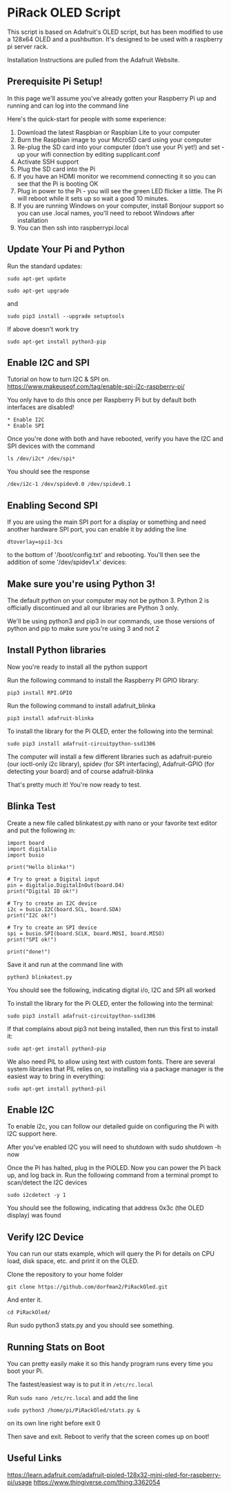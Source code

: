 # PiRack OLED Script
This script is based on Adafruit's OLED script, but has been modified to use a 128x64 OLED and a pushbutton.
It's designed to be used with a raspberry pi server rack.

Installation Instructions are pulled from the Adafruit Website.

## Prerequisite Pi Setup!

In this page we'll assume you've already gotten your Raspberry Pi up and running and can log into the command line

Here's the quick-start for people with some experience:

1. Download the latest Raspbian or Raspbian Lite to your computer
2. Burn the Raspbian image to your MicroSD card using your computer
3. Re-plug the SD card into your computer (don't use your Pi yet!) and set -up your wifi connection by editing supplicant.conf
4. Activate SSH support
5. Plug the SD card into the Pi
6. If you have an HDMI monitor we recommend connecting it so you can see that the Pi is booting OK
7. Plug in power to the Pi - you will see the green LED flicker a little. The Pi will reboot while it sets up so wait a good 10 minutes.
8. If you are running Windows on your computer, install Bonjour support so you can use .local names, you'll need to reboot Windows after installation
9. You can then ssh into raspberrypi.local

## Update Your Pi and Python

Run the standard updates:

`sudo apt-get update`

`sudo apt-get upgrade`

and

`sudo pip3 install --upgrade setuptools`

If above doesn't work try

`sudo apt-get install python3-pip`

## Enable I2C and SPI

Tutorial on how to turn I2C & SPI on.
https://www.makeuseof.com/tag/enable-spi-i2c-raspberry-pi/

You only have to do this once per Raspberry Pi but by default both interfaces are disabled!

    * Enable I2C
    * Enable SPI

Once you're done with both and have rebooted, verify you have the I2C and SPI devices with the command

`ls /dev/i2c* /dev/spi*`

You should see the response

`/dev/i2c-1 /dev/spidev0.0 /dev/spidev0.1`

## Enabling Second SPI

If you are using the main SPI port for a display or something and need another hardware SPI port, you can enable it by adding the line

`dtoverlay=spi1-3cs`

to the bottom of '/boot/config.txt' and rebooting. You'll then see the addition of some '/dev/spidev1.x' devices:

## Make sure you're using Python 3!

The default python on your computer may not be python 3. Python 2 is officially discontinued and all our libraries are Python 3 only.

We'll be using python3 and pip3 in our commands, use those versions of python and pip to make sure you're using 3 and not 2

## Install Python libraries

Now you're ready to install all the python support

Run the following command to install the Raspberry PI GPIO library:

`pip3 install RPI.GPIO`

Run the following command to install adafruit_blinka

`pip3 install adafruit-blinka`

To install the library for the Pi OLED, enter the following into the terminal:

`sudo pip3 install adafruit-circuitpython-ssd1306`

The computer will install a few different libraries such as adafruit-pureio (our ioctl-only i2c library), spidev (for SPI interfacing), Adafruit-GPIO (for detecting your board) and of course adafruit-blinka

That's pretty much it! You're now ready to test.

## Blinka Test

Create a new file called blinkatest.py with nano or your favorite text editor and put the following in:

```
import board
import digitalio
import busio
    
print("Hello blinka!")
    
# Try to great a Digital input
pin = digitalio.DigitalInOut(board.D4)
print("Digital IO ok!")
    
# Try to create an I2C device
i2c = busio.I2C(board.SCL, board.SDA)
print("I2C ok!")
    
# Try to create an SPI device
spi = busio.SPI(board.SCLK, board.MOSI, board.MISO)
print("SPI ok!")
    
print("done!")
```

Save it and run at the command line with

`python3 blinkatest.py`

You should see the following, indicating digital i/o, I2C and SPI all worked



To install the library for the Pi OLED, enter the following into the terminal:

`sudo pip3 install adafruit-circuitpython-ssd1306`

If that complains about pip3 not being installed, then run this first to install it:

`sudo apt-get install python3-pip`

We also need PIL to allow using text with custom fonts. There are several system libraries that PIL relies on, so installing via a package manager is the easiest way to bring in everything:

`sudo apt-get install python3-pil`

## Enable I2C

To enable i2c, you can follow our detailed guide on configuring the Pi with I2C support here.

After you've enabled I2C you will need to shutdown with sudo shutdown -h now

Once the Pi has halted, plug in the PiOLED. Now you can power the Pi back up, and log back in. Run the following command from a terminal prompt to scan/detect the I2C devices

`sudo i2cdetect -y 1`

You should see the following, indicating that address 0x3c (the OLED display) was found

## Verify I2C Device

You can run our stats example, which will query the Pi for details on CPU load, disk space, etc. and print it on the OLED.

Clone the repository to your home folder

`git clone https://github.com/dorfman2/PiRackOled.git`

And enter it.

`cd PiRackOled/`

Run sudo python3 stats.py and you should see something.

## Running Stats on Boot

You can pretty easily make it so this handy program runs every time you boot your Pi.

The fastest/easiest way is to put it in `/etc/rc.local`

Run `sudo nano /etc/rc.local` and add the line

`sudo python3 /home/pi/PiRackOled/stats.py &`

on its own line right before exit 0

Then save and exit. Reboot to verify that the screen comes up on boot!

## Useful Links
https://learn.adafruit.com/adafruit-pioled-128x32-mini-oled-for-raspberry-pi/usage
https://www.thingiverse.com/thing:3362054
